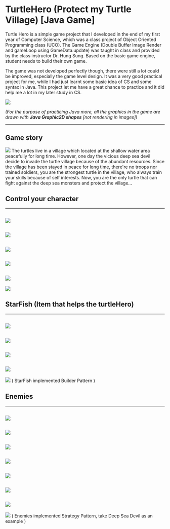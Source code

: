 # TurtleHero (Protect my Turtle Village) \[Java Game]
Turtle Hero is a simple game project that I developed in the end of my first year of Computer Science, which was a class project of Object Oriented Programming class (UCO). The Game Engine (Double Buffer Image Render and gameLoop using GameData.update) was taught in class and provided by the class instructor Dr. Hung Sung. Based on the basic game engine, student needs to build their own game.

The game was not developed perfectly though, there were still a lot could be improved, especially the game level design. It was a very good practical project for me, while I had just learnt some basic idea of CS and some syntax in Java. This project let me have a great chance to practice and it did help me a lot in my later study in CS.

![](https://i.imgur.com/2UzWhoj.jpg)

*(For the purpose of practicing Java more, all the graphics in the game are drawn with **Java Graphic2D shapes** \[not rendering in images])*


---


## Game story
![](https://i.imgur.com/HWvPqJM.jpg)
The turtles live in a village which located at the shallow water area peacefully for long time. However, one day the vicious deep sea devil decide to invade the turtle village because of the abundant resources. Since the village has been stayed in peace for long time, there're no troops nor trained soldiers, you are the strongest turtle in the village, who always train your skills because of self interests. Now, you are the only turtle that can fight against the deep sea monsters and protect the village...



## Control your character
---
![](https://i.imgur.com/Yg4sCjs.jpg)
---
![](https://i.imgur.com/bAKCBnl.jpg)
---
![](https://i.imgur.com/Y2ZyBJX.jpg)
---
![](https://i.imgur.com/1CU91Z4.jpg)
---
![](https://i.imgur.com/lJgKcDh.jpg)
---
![](https://i.imgur.com/MFAjkgz.jpg)



## StarFish (Item that helps the turtleHero)
---
![](https://i.imgur.com/m8BCisF.jpg)
---
![](https://i.imgur.com/PZGPI5m.jpg)
---
![](https://i.imgur.com/u2IkWBG.jpg)
---
![](https://i.imgur.com/bjvQg2o.jpg)
---
![](https://i.imgur.com/l7nlXjk.jpg)
( StarFish implemented Builder Pattern )



## Enemies 
---
![](https://i.imgur.com/WvGzLBc.jpg)
---
![](https://i.imgur.com/N6R8ER3.jpg)
---
![](https://i.imgur.com/0fPWxbX.jpg)
---
![](https://i.imgur.com/gTKpDd1.jpg)
---
![](https://i.imgur.com/UWdcgyN.jpg)
---
![](https://i.imgur.com/iwxkToU.jpg)
---
![](https://i.imgur.com/6AeCf7L.jpg)
---
![](https://i.imgur.com/WgwXYdi.jpg)
( Enemies implemented Strategy Pattern, take Deep Sea Devil as an example )


